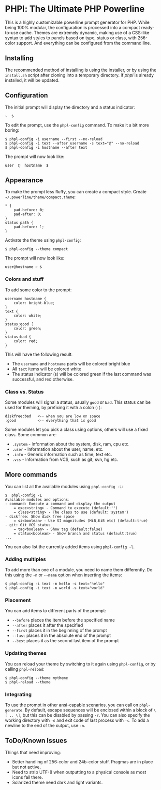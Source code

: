 PHPl: The Ultimate PHP Powerline
================================

This is a highly customizable powerline prompt generator for PHP. While being 100%
modular, the configuration is processed into a compact ready-to-use cache. Themes
are extremely dynamic, making use of a CSS-like syntax to add styles to panels based
on type, status or class, with 256-color support. And everything can be configured
from the command line.

## Installing

The recommended method of installing is using the installer, or by using the 
`install.sh` script after cloning into a temporary directory. If *phpl* is already
installed, it will be updated.

## Configuration

The initial prompt will display the directory and a status indicator:

    ~  $

To edit the prompt, use the `phpl-config` command. To make it a bit more boring:

    $ phpl-config -i username --first --no-reload
    $ phpl-config -i text --after username -s text="@" --no-reload
    $ phpl-config -i hostname --after text

The prompt will now look like:

    user  @  hostname  $

## Appearance

To make the prompt less fluffy, you can create a compact style. Create `~/.powerline/theme/compact.theme`:

    * {
        pad-before: 0;
        pad-after: 0;
    }
    status path {
        pad-before: 1;
    }

Activate the theme using `phpl-config`:

    $ phpl-config --theme compact

The prompt will now look like:

    user@hostname ~ $

### Colors and stuff

To add some color to the prompt:

    username hostname {
        color: bright-blue;
    }
    text {
        color: white;
    }
    status:good {
        color: green;
    }
    status:bad {
        color: red;
    }

This will have the following result:

 *  The `username` and `hostname` parts will be colored bright blue
 *  All `text` items will be colored white
 *  The status indicator (`$`) will be colored green if the last command was successful, and
    red otherwise.

### Class vs. Status

Some modules will signal a status, usually `good` or `bad`. This status can be used for theming,
by prefixing it with a colon (`:`):

    diskfree:bad   <-- when you are low on space
    :good          <-- everything that is good

Some modules let you pick a class using options, others will use a fixed class. Some common are:

 *  `.system` - Information about the system, disk, ram, cpu etc.
 *  `.user` - Information about the user, name, etc.
 *  `.info` - Generic information such as time, text etc.
 *  `.vcs` - Information from VCS, such as git, svn, hg etc.

## More commands

You can list all the available modules using `phpl-config -L`:

    $  phpl-config -L
    Available modules and options:
    - command: Execute a command and display the output
        = exec<string> - Command to execute (default:'')
        = class<string> - The class to use (default:'system')
    - diskfree: Show disk free space
        = si<boolean> - Use SI magnitudes (MiB,KiB etc) (default:true)
    - git: Git VCS status
        = tag<boolean> - Show tag (default:false)
        = status<boolean> - Show branch and status (default:true)
    ...

You can also list the currently added items using `phpl-config -l`.

### Adding multiples

To add more than one of a module, you need to name them differently. Do this using the
`-n` or `--name` option when inserting the items:

    $ phpl-config -i text -n hello -s text="hello"
    $ phpl-config -i text -n world -s text="world"

### Placement

You can add items to different parts of the prompt:

 *  `--before` places the item before the specified name
 *  `--after` places it after the specified
 *  `--first` places it in the beginning of the prompt
 *  `--last` places it in the absolute end of the prompt
 *  `--best` places it as the second last item of the prompt

### Updating themes

You can reload your theme by switching to it again using `phpl-config`, or by calling
`phpl-reload`:

    $ phpl-config --theme mytheme
    $ phpl-reload --theme

### Integrating

To use the prompt in other ansi-capable scenarios, you can call on `phpl-generate`.
By default, escape sequences will be enclosed within a block of `\[ .. \]`, but this
can be disabled by passing `-r`. You can also specify the working directory with `-d`
and exit code of last process with `-s`. To add a newline to the end of the output,
use `-n`.

## ToDo/Known Issues

Things that need improving:

 *  Better handling of 256-color and 24b-color stuff. Pragmas are in place but not active.
 *  Need to strip UTF-8 when outputting to a physical console as most icons fail there.
 *  Solarized theme need dark and light variants.
